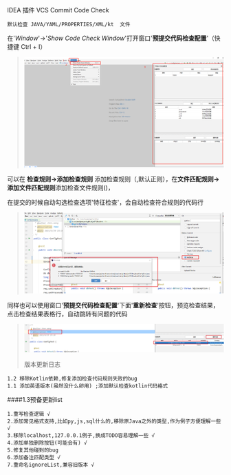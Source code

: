 IDEA 插件
VCS Commit Code Check

    默认检查 JAVA/YAML/PROPERTIES/XML/kt  文件 

在'*Window*'->'*Show Code Check Window*'打开窗口'**预提交代码检查配置**'（快捷键 Ctrl + I）
>![打开窗口](mdimg/openPlugin.png)

可以在 **检查规则->添加检查规则** 添加检查规则（,默认正则），在**文件匹配规则->添加文件匹配规则**添加检查文件规则()，

在提交的时候自动勾选检查选项'特征检查'，会自动检查符合规则的代码行
>![默认勾选](mdimg/commitResult.png)

同样也可以使用窗口'**预提交代码检查配置**'下面'**重新检查**'按钮，预览检查结果，点击检查结果表格行，自动跳转有问题的代码
>![检查结果](mdimg/checkResult.png)
>
>版本更新日志
    
    1.2 移除Kotlin依赖,修复添加检查代码规则失败的bug
    1.1 添加英语版本(虽然没什么卵用) ;添加默认检查kotlin代码格式
    
####1.3预备更新list

    1.重写检查逻辑 √
    2.添加常见格式支持,比如py,js,sql什么的,移除原Java之外的类型,作为例子方便理解一些 √
    3.移除localhost,127.0.0.1例子,换成TODO容易理解一些 √
    4.添加单独删除按钮(可能会有) √
    5.修复其他碰到的bug 
    6.添加备注匹配类型 √
    7.重命名ignoreList,兼容旧版本 √
    